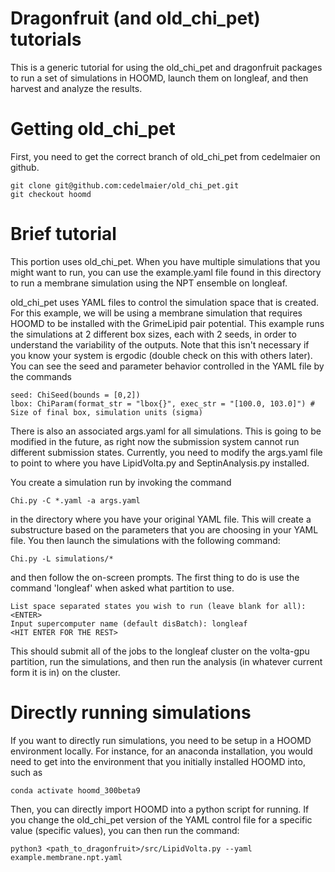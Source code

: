 # Dragonfruit (and old_chi_pet) tutorials

This is a generic tutorial for using the old_chi_pet and dragonfruit packages to
run a set of simulations in HOOMD, launch them on longleaf, and then harvest and
analyze the results.

# Getting old_chi_pet
First, you need to get the correct branch of old_chi_pet from cedelmaier on github.

    git clone git@github.com:cedelmaier/old_chi_pet.git
    git checkout hoomd

# Brief tutorial
This portion uses old_chi_pet. When you have multiple simulations that you might want to run,
you can use the example.yaml file found in this directory to run a membrane simulation using the
NPT ensemble on longleaf.

old_chi_pet uses YAML files to control the simulation space that is created. For this example, we will
be using a membrane simulation that requires HOOMD to be installed with the GrimeLipid pair potential. This
example runs the simulations at 2 different box sizes, each with 2 seeds, in order to understand the variability
of the outputs. Note that this isn't necessary if you know your system is ergodic (double check on this with others
later). You can see the seed and parameter behavior controlled in the YAML file by the commands

    seed: ChiSeed(bounds = [0,2])
    lbox: ChiParam(format_str = "lbox{}", exec_str = "[100.0, 103.0]") # Size of final box, simulation units (sigma)

There is also an associated args.yaml for all simulations. This is going to be modified in the future, as right
now the submission system cannot run different submission states. Currently, you need to modify the args.yaml
file to point to where you have LipidVolta.py and SeptinAnalysis.py installed.

You create a simulation run by invoking the command

    Chi.py -C *.yaml -a args.yaml

in the directory where you have your original YAML file. This will create a substructure based on the
parameters that you are choosing in your YAML file. You then launch the simulations with the following command:

    Chi.py -L simulations/*

and then follow the on-screen prompts. The first thing to do is use the command 'longleaf' when asked what partition
to use.

    List space separated states you wish to run (leave blank for all): <ENTER>
    Input supercomputer name (default disBatch): longleaf
    <HIT ENTER FOR THE REST>

This should submit all of the jobs to the longleaf cluster on the volta-gpu partition, run the simulations, and then
run the analysis (in whatever current form it is in) on the cluster.

# Directly running simulations
If you want to directly run simulations, you need to be setup in a HOOMD environment locally. For instance, for
an anaconda installation, you would need to get into the environment that you initially installed HOOMD into, such
as

    conda activate hoomd_300beta9

Then, you can directly import HOOMD into a python script for running. If you change the old_chi_pet version of the YAML
control file for a specific value (specific values), you can then run the command:

    python3 <path_to_dragonfruit>/src/LipidVolta.py --yaml example.membrane.npt.yaml




